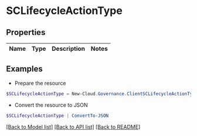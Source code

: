 # SCLifecycleActionType
## Properties

Name | Type | Description | Notes
------------ | ------------- | ------------- | -------------

## Examples

- Prepare the resource
```powershell
$SCLifecycleActionType = New-Cloud.Governance.ClientSCLifecycleActionType 
```

- Convert the resource to JSON
```powershell
$SCLifecycleActionType | ConvertTo-JSON
```

[[Back to Model list]](../README.md#documentation-for-models) [[Back to API list]](../README.md#documentation-for-api-endpoints) [[Back to README]](../README.md)

